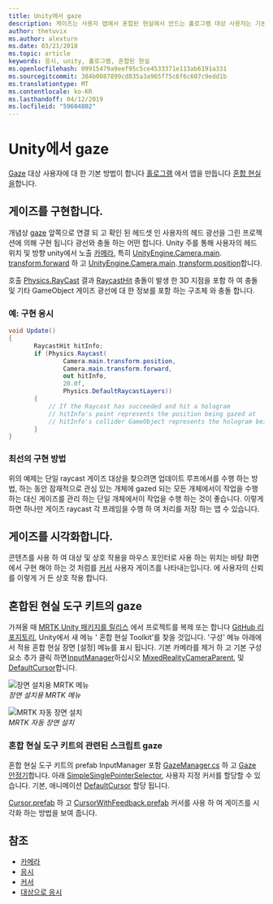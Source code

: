 ```yaml
---
title: Unity에서 gaze
description: 게이즈는 사용자 앱에서 혼합된 현실에서 만드는 홀로그램 대상 사용자는 기본 방법입니다.
author: thetuvix
ms.author: alexturn
ms.date: 03/21/2018
ms.topic: article
keywords: 응시, unity, 홀로그램, 혼합된 현실
ms.openlocfilehash: 09915479a9eef95c5ce4533371e113ab6191a331
ms.sourcegitcommit: 384b0087899cd835a3a965f75c6f6c607c9edd1b
ms.translationtype: MT
ms.contentlocale: ko-KR
ms.lasthandoff: 04/12/2019
ms.locfileid: "59604802"
---
```

# <a name="gaze-in-unity"></a>Unity에서 gaze

[Gaze](gaze.md) 대상 사용자에 대 한 기본 방법이 합니다 [홀로그램](hologram.md) 에서 앱을 만듭니다 [혼합 현실을](mixed-reality.md)합니다.

## <a name="implementing-gaze"></a>게이즈를 구현합니다.

개념상 [gaze](gaze.md) 앞쪽으로 연결 되 고 확인 된 헤드셋 인 사용자의 헤드 광선을 그린 프로젝션에 의해 구현 됩니다 광선와 충돌 하는 어떤 합니다. Unity 주를 통해 사용자의 헤드 위치 및 방향 unity에서 노출 [카메라](camera-in-unity.md), 특히 [UnityEngine.Camera.main](http://docs.unity3d.com/ScriptReference/Camera-main.html).[ transform.forward](http://docs.unity3d.com/ScriptReference/Transform-forward.html) 하 고 [UnityEngine.Camera.main](http://docs.unity3d.com/ScriptReference/Camera-main.html).[ transform.position](http://docs.unity3d.com/ScriptReference/Transform-position.html)합니다.

호출 [Physics.RayCast](http://docs.unity3d.com/ScriptReference/Physics.Raycast.html) 결과 [RaycastHit](http://docs.unity3d.com/ScriptReference/RaycastHit.html) 충돌이 발생 한 3D 지점을 포함 하 여 충돌 및 기타 GameObject 게이즈 광선에 대 한 정보를 포함 하는 구조체 와 충돌 합니다.

### <a name="example-implement-gaze"></a>예: 구현 응시

```cs
void Update()
{
       RaycastHit hitInfo;
       if (Physics.Raycast(
               Camera.main.transform.position,
               Camera.main.transform.forward,
               out hitInfo,
               20.0f,
               Physics.DefaultRaycastLayers))
       {
           // If the Raycast has succeeded and hit a hologram
           // hitInfo's point represents the position being gazed at
           // hitInfo's collider GameObject represents the hologram being gazed at
       }
}
```

### <a name="best-practices"></a>최선의 구현 방법

위의 예제는 단일 raycast 게이즈 대상을 찾으려면 업데이트 루프에서를 수행 하는 방법, 하는 동안 잠재적으로 관심 있는 개체에 gazed 되는 모든 개체에서이 작업을 수행 하는 대신 게이즈를 관리 하는 단일 개체에서이 작업을 수행 하는 것이 좋습니다. 이렇게 하면 하나만 게이즈 raycast 각 프레임을 수행 하 여 처리를 저장 하는 앱 수 있습니다.

## <a name="visualizing-gaze"></a>게이즈를 시각화합니다.

콘텐츠를 사용 하 여 대상 및 상호 작용을 마우스 포인터로 사용 하는 위치는 바탕 화면에서 구현 해야 하는 것 처럼를 [커서](cursors.md) 사용자 게이즈를 나타내는입니다. 에 사용자의 신뢰를 이렇게 거 든 상호 작용 합니다.

## <a name="gaze-in-mixed-reality-toolkit"></a>혼합된 현실 도구 키트의 gaze
가져올 때 [MRTK Unity 패키지를 릴리스](https://github.com/Microsoft/MixedRealityToolkit-Unity/releases) 에서 프로젝트를 복제 또는 합니다 [GitHub 리포지토리](https://github.com/Microsoft/MixedRealityToolkit-Unity), Unity에서 새 메뉴 ' 혼합 현실 Toolkit'를 찾을 것입니다. '구성' 메뉴 아래에서 적용 혼합 현실 장면 [설정] 메뉴를 표시 됩니다. 기본 카메라를 제거 하 고 기본 구성 요소 추가 클릭 하면 [InputManager](https://github.com/Microsoft/MixedRealityToolkit-Unity/blob/htk_release/Assets/HoloToolkit/Input/Prefabs/InputManager.prefab)하십시오 [MixedRealityCameraParent](https://github.com/Microsoft/MixedRealityToolkit-Unity/blob/htk_release/Assets/HoloToolkit/Input/Prefabs/MixedRealityCameraParent.prefab), 및 [DefaultCursor](https://github.com/Microsoft/MixedRealityToolkit-Unity/blob/htk_release/Assets/HoloToolkit/Input/Prefabs/Cursor/DefaultCursor.prefab)합니다.

![장면 설치용 MRTK 메뉴](images/MRTK_Input_Menu.png)<br>
*장면 설치용 MRTK 메뉴*

![MRTK 자동 장면 설치](images/MRTK_HowTo_Input1.png)<br>
*MRTK 자동 장면 설치*

### <a name="gaze-related-scripts-in-mixed-reality-toolkit"></a>혼합 현실 도구 키트의 관련된 스크립트 gaze
혼합 현실 도구 키트의 prefab InputManager 포함 [GazeManager.cs](https://github.com/Microsoft/MixedRealityToolkit-Unity/blob/htk_release/Assets/HoloToolkit/Input/Scripts/Gaze/GazeManager.cs) 하 고 [Gaze 안정기](https://github.com/Microsoft/MixedRealityToolkit-Unity/blob/htk_release/Assets/HoloToolkit/Input/Scripts/Gaze/GazeStabilizer.cs)합니다. 아래 [SimpleSinglePointerSelector](https://github.com/Microsoft/MixedRealityToolkit-Unity/blob/htk_release/Assets/HoloToolkit/Input/Scripts/Focus/SimpleSinglePointerSelector.cs), 사용자 지정 커서를 할당할 수 있습니다. 기본, 애니메이션 [DefaultCursor](https://github.com/Microsoft/MixedRealityToolkit-Unity/blob/htk_release/Assets/HoloToolkit/Input/Prefabs/Cursor/DefaultCursor.prefab) 할당 됩니다.

[Cursor.prefab](https://github.com/Microsoft/MixedRealityToolkit-Unity/tree/htk_release/Assets/HoloToolkit/Input/Prefabs/Cursor) 하 고 [CursorWithFeedback.prefab](https://github.com/Microsoft/MixedRealityToolkit-Unity/tree/htk_release/Assets/HoloToolkit/Input/Prefabs/Cursor) 커서를 사용 하 여 게이즈를 시각화 하는 방법을 보여 줍니다.

## <a name="see-also"></a>참조
* [카메라](camera-in-unity.md)
* [응시](gaze.md)
* [커서](cursors.md)
* [대상으로 응시](gaze-targeting.md)
